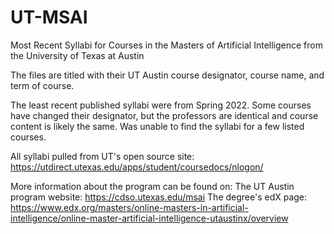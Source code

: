 # UT-MSAI
Most Recent Syllabi for Courses in the Masters of Artificial Intelligence from the University of Texas at Austin

The files are titled with their UT Austin course designator, course name, and term of course.

The least recent published syllabi were from Spring 2022. Some courses have changed their designator, but the professors are identical and course content is likely the same. Was unable to find the syllabi for a few listed courses.

All syllabi pulled from UT's open source site: https://utdirect.utexas.edu/apps/student/coursedocs/nlogon/

More information about the program can be found on:
The UT Austin program website: https://cdso.utexas.edu/msai
The degree's edX page: https://www.edx.org/masters/online-masters-in-artificial-intelligence/online-master-artificial-intelligence-utaustinx/overview
